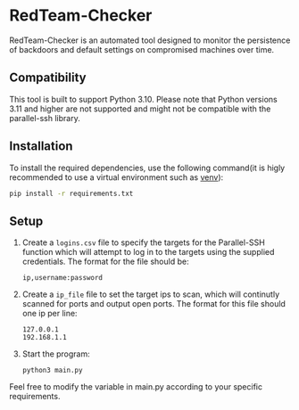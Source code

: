 # RedTeam-Checker

RedTeam-Checker is an automated tool designed to monitor the persistence of backdoors and default settings on compromised machines over time.

## Compatibility
This tool is built to support Python 3.10. Please note that Python versions 3.11 and higher are not supported and might not be compatible with the parallel-ssh library.
## Installation
To install the required dependencies, use the following command(it is higly recommended to use a virtual environment such as [venv](https://www.freecodecamp.org/news/how-to-setup-virtual-environments-in-python/)):
```bash
pip install -r requirements.txt
```

## Setup
1. Create a `logins.csv` file to specify the targets for the Parallel-SSH function which will attempt to log in to the targets using the supplied credentials. The format for the file should be:
   ```
   ip,username:password
   ```

2. Create a `ip_file` file to set the target ips to scan, which will continutly scanned for ports and output open ports. The format for this file should one ip per line:
   ```
   127.0.0.1
   192.168.1.1
   ```
3. Start the program:
   ```
   python3 main.py
   ```
Feel free to modify the variable in main.py according to your specific requirements.